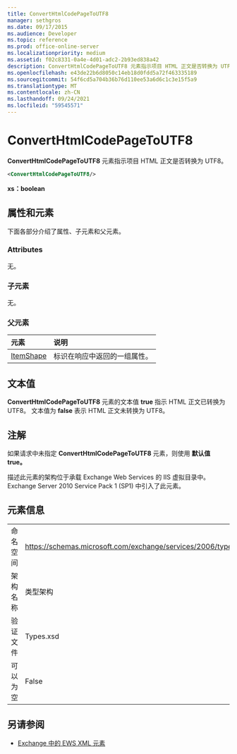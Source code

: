 ```yaml
---
title: ConvertHtmlCodePageToUTF8
manager: sethgros
ms.date: 09/17/2015
ms.audience: Developer
ms.topic: reference
ms.prod: office-online-server
ms.localizationpriority: medium
ms.assetid: f02c8331-0a4e-4d01-adc2-2b93ed838a42
description: ConvertHtmlCodePageToUTF8 元素指示项目 HTML 正文是否转换为 UTF8。
ms.openlocfilehash: e43de22b6d8050c14eb18d0fdd5a72f463335189
ms.sourcegitcommit: 54f6cd5a704b36b76d110ee53a6d6c1c3e15f5a9
ms.translationtype: MT
ms.contentlocale: zh-CN
ms.lasthandoff: 09/24/2021
ms.locfileid: "59545571"
---
```

# <a name="converthtmlcodepagetoutf8"></a>ConvertHtmlCodePageToUTF8

**ConvertHtmlCodePageToUTF8** 元素指示项目 HTML 正文是否转换为 UTF8。 
  
```XML
<ConvertHtmlCodePageToUTF8/>
```

 **xs：boolean**
## <a name="attributes-and-elements"></a>属性和元素

下面各部分介绍了属性、子元素和父元素。
  
### <a name="attributes"></a>Attributes

无。
  
### <a name="child-elements"></a>子元素

无。
  
### <a name="parent-elements"></a>父元素

|**元素**|**说明**|
|:-----|:-----|
|[ItemShape](itemshape.md) <br/> |标识在响应中返回的一组属性。  <br/> |
   
## <a name="text-value"></a>文本值

**ConvertHtmlCodePageToUTF8** 元素的文本值 **true** 指示 HTML 正文已转换为 UTF8。 文本值为 **false** 表示 HTML 正文未转换为 UTF8。 
  
## <a name="remarks"></a>注解

如果请求中未指定 **ConvertHtmlCodePageToUTF8** 元素，则使用 **默认值 true。** 
  
描述此元素的架构位于承载 Exchange Web Services 的 IIS 虚拟目录中。Exchange Server 2010 Service Pack 1 (SP1) 中引入了此元素。
  
## <a name="element-information"></a>元素信息

|||
|:-----|:-----|
|命名空间  <br/> |https://schemas.microsoft.com/exchange/services/2006/types  <br/> |
|架构名称  <br/> |类型架构  <br/> |
|验证文件  <br/> |Types.xsd  <br/> |
|可以为空  <br/> |False  <br/> |
   
## <a name="see-also"></a>另请参阅



- [Exchange 中的 EWS XML 元素](ews-xml-elements-in-exchange.md)

